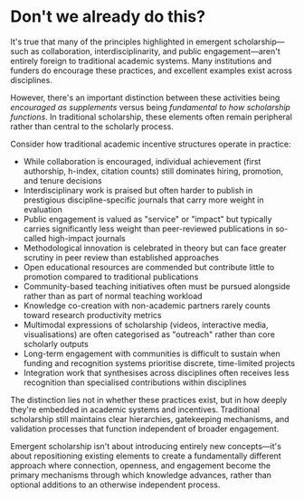 # Don't we already do this?

It's true that many of the principles highlighted in emergent scholarship—such as collaboration, interdisciplinarity, and public engagement—aren't entirely foreign to traditional academic systems. Many institutions and funders do encourage these practices, and excellent examples exist across disciplines.

However, there's an important distinction between these activities being *encouraged as supplements* versus being *fundamental to how scholarship functions*. In traditional scholarship, these elements often remain peripheral rather than central to the scholarly process.

Consider how traditional academic incentive structures operate in practice:

- While collaboration is encouraged, individual achievement (first authorship, h-index, citation counts) still dominates hiring, promotion, and tenure decisions
- Interdisciplinary work is praised but often harder to publish in prestigious discipline-specific journals that carry more weight in evaluation
- Public engagement is valued as "service" or "impact" but typically carries significantly less weight than peer-reviewed publications in so-called high-impact journals
- Methodological innovation is celebrated in theory but can face greater scrutiny in peer review than established approaches
- Open educational resources are commended but contribute little to promotion compared to traditional publications
- Community-based teaching initiatives often must be pursued alongside rather than as part of normal teaching workload
- Knowledge co-creation with non-academic partners rarely counts toward research productivity metrics
- Multimodal expressions of scholarship (videos, interactive media, visualisations) are often categorised as "outreach" rather than core scholarly outputs
- Long-term engagement with communities is difficult to sustain when funding and recognition systems prioritise discrete, time-limited projects
- Integration work that synthesises across disciplines often receives less recognition than specialised contributions within disciplines

The distinction lies not in whether these practices exist, but in how deeply they're embedded in academic systems and incentives. Traditional scholarship still maintains clear hierarchies, gatekeeping mechanisms, and validation processes that function independent of broader engagement.

Emergent scholarship isn't about introducing entirely new concepts—it's about repositioning existing elements to create a fundamentally different approach where connection, openness, and engagement become the primary mechanisms through which knowledge advances, rather than optional additions to an otherwise independent process.

